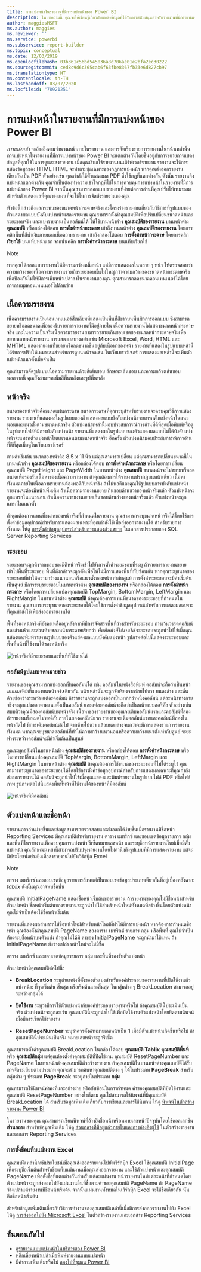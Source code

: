 ```yaml
---
title: การแบ่งหน้าในรายงานที่มีการแบ่งหน้าของ Power BI
description: ในบทความนี้ คุณจะได้เรียนรู้เกี่ยวกับแหล่งข้อมูลที่ได้รับการสนับสนุนสำหรับรายงานที่มีการแบ่งหน้าในบริการของ Power BI และวิธีการเชื่อมต่อกับแหล่งข้อมูล Azure SQL Database
author: maggiesMSFT
ms.author: maggies
ms.reviewer: ''
ms.service: powerbi
ms.subservice: report-builder
ms.topic: conceptual
ms.date: 12/03/2019
ms.openlocfilehash: 03b361c56bd545036a8d706ae01e2bfa2ec30222
ms.sourcegitcommit: ced8c9d6c365cab6f63fbe8367fb33e6d827cb97
ms.translationtype: HT
ms.contentlocale: th-TH
ms.lasthandoff: 03/07/2020
ms.locfileid: "78921251"
---
```

# <a name="pagination-in-power-bi-paginated-reports"></a>การแบ่งหน้าในรายงานที่มีการแบ่งหน้าของ Power BI

 *การแบ่งหน้า* จะอ้างอิงตามจำนวนหน้าภายในรายงาน และการจัดเรียงรายการรายงานในหน้าเหล่านั้น การแบ่งหน้าในรายงานที่มีการแบ่งหน้าของ Power BI จะแตกต่างกันโดยขึ้นอยู่กับการขยายการแสดงข้อมูลที่คุณใช้ในการดูและส่งรายงาน เมื่อคุณเรียกใช้รายงานบนเซิร์ฟเวอร์รายงาน รายงานจะใช้การแสดงข้อมูลของ HTML HTML จะทำตามชุดเฉพาะของกฎการแบ่งหน้า หากคุณส่งออกรายงานเดียวกันเป็น PDF ตัวอย่างเช่น คุณกำลังใช้ตัวแสดงผล PDF ซึ่งใช้กฎที่แตกต่างกัน ดังนั้น รายงานจึงแบ่งหน้าแตกต่างกัน คุณจำเป็นต้องทำความเข้าใจกฎที่ใช้ในการควบคุมการแบ่งหน้าในรายงานที่มีการแบ่งหน้าของ Power BI จากนั้นคุณสามารถออกแบบรายงานที่ง่ายต่อการอ่านที่คุณปรับให้เหมาะสมสำหรับตัวแสดงผลที่คุณวางแผนที่จะใช้ในการจัดส่งรายงานของคุณ  
  
 หัวข้อนี้กล่าวถึงผลกระทบของขนาดหน้ากระดาษจริงและโครงร่างรายงานเกี่ยวกับวิธีการที่รูปแบบของตัวแสดงผลแบบบังคับแบ่งหน้าแสดงรายงาน คุณสามารถตั้งค่าคุณสมบัติเพื่อปรับเปลี่ยนขนาดหน้าและระยะขอบจริง และแบ่งรายงานเป็นคอลัมน์ได้ ให้ใช้บานหน้าต่าง **คุณสมบัติของรายงาน** บานหน้าต่าง **คุณสมบัติ** หรือกล่องโต้ตอบ **การตั้งค่าหน้ากระดาษ** เข้าถึงบานหน้าต่าง **คุณสมบัติของรายงาน** โดยการคลิกพื้นที่สีน้ำเงินภายนอกเนื้อความรายงาน เข้าถึงกล่องโต้ตอบ **การตั้งค่าหน้ากระดาษ** โดยการคลิก **เรียกใช้** บนแท็บหน้าแรก จากนั้นคลิก **การตั้งค่าหน้ากระดาษ** บนแท็บเรียกใช้  
  
> [!NOTE]  
>  หากคุณได้ออกแบบรายงานให้มีความกว้างหนึ่งหน้า แต่มีการแสดงผลในหลาย ๆ หน้า ให้ตรวจสอบว่าความกว้างของเนื้อความรายงานรวมถึงระยะขอบนั้นไม่ใหญ่กว่าความกว้างของขนาดหน้ากระดาษจริง เพื่อป้องกันไม่ให้มีการเพิ่มหน้าเปล่าลงในรายงานของคุณ คุณสามารถลดขนาดคอนเทนเนอร์ได้โดยการลากมุมคอนเทนเนอร์ไปด้านซ้าย  

## <a name="the-report-body"></a>เนื้อความรายงาน  
 เนื้อความรายงานเป็นคอนเทนเนอร์สี่เหลี่ยมที่แสดงเป็นพื้นที่สีขาวบนพื้นผิวการออกแบบ ซึ่งสามารถขยายหรือลดขนาดเพื่อรองรับรายการรายงานที่มีอยู่ภายใน เนื้อความรายงานไม่แสดงขนาดหน้ากระดาษจริง และในความเป็นจริงเนื้อความรายงานสามารถขยายเกินขอบเขตของขนาดหน้ากระดาษจริงเพื่อขยายหลายหน้ารายงาน การแสดงผลบางอย่างเช่น Microsoft Excel, Word, HTML และ MHTML แสดงรายงานที่ขยายหรือลดขนาดขึ้นอยู่กับเนื้อหาของหน้า รายงานที่แสดงในรูปแบบเหล่านี้ได้รับการปรับให้เหมาะสมสำหรับการดูบนหน้าจอเช่น ในเว็บเบราว์เซอร์ การแสดงผลเหล่านี้จะเพิ่มตัวแบ่งหน้าแนวตั้งเมื่อจำเป็น  
  
 คุณสามารถจัดรูปแบบเนื้อความรายงานด้วยสีเส้นขอบ ลักษณะเส้นขอบ และความกว้างเส้นขอบ นอกจากนี้ คุณยังสามารถเพิ่มสีพื้นหลังและรูปพื้นหลัง  
  
## <a name="the-physical-page"></a>หน้าจริง  
 ขนาดของหน้าจริงคือขนาดแผ่นกระดาษ ขนาดกระดาษที่คุณระบุสำหรับรายงานจะควบคุมวิธีการแสดงรายงาน รายงานที่แสดงผลในรูปแบบของตัวแสดงผลแบบบังคับแบ่งหน้าจะแทรกตัวแบ่งหน้าในแนวนอนและแนวตั้งตามขนาดหน้าจริง ตัวแบ่งหน้าเหล่านี้มอบประสบการณ์การอ่านที่ดีที่สุดเมื่อพิมพ์หรือดูในรูปแบบไฟล์ที่มีการบังคับแบ่งหน้า รายงานที่แสดงผลในรูปแบบของตัวแสดงผลแบบไม่ได้บังคับแบ่งหน้าจะแทรกตัวแบ่งหน้าในแนวนอนตามขนาดหน้าจริง อีกครั้ง ตัวแบ่งหน้ามอบประสบการณ์การอ่านที่ดีที่สุดเมื่อดูในเว็บเบราว์เซอร์  
  
 ตามค่าเริ่มต้น ขนาดของหน้าคือ 8.5 x 11 นิ้ว แต่คุณสามารถเปลี่ยน แต่คุณสามารถเปลี่ยนขนาดนี้ในบานหน้าต่าง **คุณสมบัติของรายงาน** หรือกล่องโต้ตอบ **การตั้งค่าหน้ากระดาษ** หรือโดยการเปลี่ยนคุณสมบัติ PageHeight และ PageWidth ในบานหน้าต่าง **คุณสมบัติ** ขนาดหน้าจะไม่ขยายหรือลดขนาดเพื่อรองรับเนื้อหาของเนื้อความรายงาน ถ้าคุณต้องการให้รายงานปรากฏบนหน้าเดียว เนื้อหาทั้งหมดภายในเนื้อความรายงานต้องพอดีกับหน้าจริง ถ้าไม่พอดีและคุณใช้รูปแบบการบังคับแบ่งหน้า รายงานจะต้องมีหน้าเพิ่มเติม ถ้าเนื้อความรายงานขยายเกินขอบด้านขวาของหน้าจริงแล้ว ตัวแบ่งหน้าจะถูกแทรกในแนวนอน ถ้าเนื้อความรายงานขยายเกินขอบด้านล่างของหน้าจริงแล้ว ตัวแบ่งหน้าจะถูกแทรกในแนวตั้ง  
  
 ถ้าคุณต้องการแทนที่ขนาดของหน้าจริงที่กำหนดในรายงาน คุณสามารถระบุขนาดหน้าจริงได้โดยใช้การตั้งค่าข้อมูลอุปกรณ์สำหรับการแสดงผลเฉพาะที่คุณกำลังใช้เพื่อส่งออกรายงานได้ สำหรับรายการทั้งหมด ให้ดู [การตั้งค่าข้อมูลอุปกรณ์สำหรับการแสดงส่วนขยาย](https://docs.microsoft.com/sql/reporting-services/device-information-settings-for-rendering-extensions-reporting-services?view=sql-server-2017) ในเอกสารประกอบของ SQL Server Reporting Services  
  
### <a name="margins"></a>ระยะขอบ

 ระยะขอบจะถูกดึงจากขอบของมิติหน้าจริงเข้าไปยังการตั้งค่าระยะขอบที่ระบุ ถ้ารายการรายงานขยายเข้าไปพื้นที่ระยะขอบ พื้นที่ดังกล่าวจะถูกตัดเพื่อให้ไม่มีการแสดงพื้นที่ทับซ้อนกัน หากคุณระบุขนาดของระยะขอบที่ทำให้ความกว้างแนวนอนหรือแนวตั้งของหน้าเท่ากับศูนย์ การตั้งค่าระยะขอบจะมีค่าเริ่มต้นเป็นศูนย์ มีการระบุระยะขอบในบานหน้าต่าง **คุณสมบัติของรายงาน** หรือกล่องโต้ตอบ **การตั้งค่าหน้ากระดาษ** หรือโดยการเปลี่ยนแปลงคุณสมบัติ TopMargin, BottomMargin, LeftMargin และ RightMargin ในบานหน้าต่าง **คุณสมบัติ** ถ้าคุณต้องการแทนที่ขนาดของระยะขอบที่กำหนดในรายงาน คุณสามารถระบุขนาดของระยะขอบได้โดยใช้การตั้งค่าข้อมูลอุปกรณ์สำหรับการแสดงผลเฉพาะที่คุณกำลังใช้เพื่อส่งออกรายงานได้  
  
 พื้นที่ของหน้าจริงที่ยังคงเหลืออยู่หลังจากที่มีการจัดสรรพื้นที่ว่างสำหรับระยะขอบ การเว้นวรรคคอลัมน์ และส่วนหัวและส่วนท้ายของหน้ากระดาษเรียกว่า *พื้นที่หน้าที่ใช้งานได้* ระยะขอบจะถูกนำไปใช้เมื่อคุณแสดงและพิมพ์รายงานรูปแบบของตัวแสดงผลแบบบังคับแบ่งหน้า รูปภาพต่อไปนี้แสดงระยะขอบและพื้นที่หน้าที่ใช้งานได้ของหน้าจริง  
  
![หน้าจริงที่มีระยะขอบและพื้นที่ที่ใช้งานได้](media/paginated-reports-pagination/power-bi-paginated-rs-page-margins.png) 
  
### <a name="newsletter-style-columns"></a>คอลัมน์รูปแบบจดหมายข่าว  

 รายงานของคุณสามารถแบ่งออกเป็นคอลัมน์ได้ เช่น คอลัมน์ในหนังสือพิมพ์ คอลัมน์จะถือว่าเป็นหน้า *แบบลอจิคัล*ที่แสดงบนหน้า*จริง*เดียวกัน หน้าเหล่านั้นจะถูกจัดเรียงจากซ้ายไปขวา บนลงล่าง และคั่นด้วยช่องว่างระหว่างแต่ละคอลัมน์ ถ้ารายงานจะถูกแบ่งออกเป็นมากกว่าหนึ่งคอลัมน์ แต่ละหน้าทางกายจริงจะถูกแบ่งออกตามแนวตั้งเป็นคอลัมน์ และแต่ละคอลัมน์จะถือว่าเป็นหน้าแบบลอจิคัล ตัวอย่างเช่น สมมติว่าคุณมีสองคอลัมน์บนหน้าจริง เนื้อหาของรายงานของคุณจะเติมคอลัมน์แรกและคอลัมน์ที่สอง ถ้ารายงานทั้งหมดไม่พอดีกับภายในสองคอลัมน์แรก รายงานจะเติมคอลัมน์แรกและคอลัมน์ที่สองในหน้าถัดไป มีการเติมคอลัมน์ต่อไป จากซ้ายไปขวา แล้วบนลงล่างจนกว่าจะมีการแสดงรายการรายงานทั้งหมด หากคุณระบุขนาดคอลัมน์ที่ทำให้ความกว้างแนวนอนหรือความกว้างแนวตั้งเท่ากับศูนย์ ระยะห่างระหว่างคอลัมน์จะมีค่าเริ่มต้นเป็นศูนย์  
  
 คุณระบุคอลัมน์ในบานหน้าต่าง **คุณสมบัติของรายงาน** หรือกล่องโต้ตอบ **การตั้งค่าหน้ากระดาษ** หรือโดยการเปลี่ยนแปลงคุณสมบัติ TopMargin, BottomMargin, LeftMargin และ RightMargin ในบานหน้าต่าง **คุณสมบัติ** ถ้าคุณต้องการใช้่ขนาดของระยะขอบที่ไม่ได้ระบุไว้ คุณสามารถระบุขนาดของระยะขอบได้โดยใช้การตั้งค่าข้อมูลอุปกรณ์สำหรับการแสดงผลเฉพาะที่คุณกำลังส่งออกรายงานได้ คอลัมน์จะถูกนำไปใช้เมื่อคุณแสดงและพิมพ์รายงานในรูปแบบไฟล์ PDF หรือไฟล์ภาพ รูปภาพต่อไปนี้แสดงพื้นที่หน้าที่ใช้งานได้ของหน้าที่มีคอลัมน์  
  
![หน้าจริงที่มีคอลัมน์](media/paginated-reports-pagination/power-bi-paginated-rs-page-columns.png)
  
## <a name="page-breaks-and-page-names"></a>ตัวแบ่งหน้าและชื่อหน้า

 รายงานอาจอ่านง่ายขึ้นและข้อมูลสามารถตรวจสอบและส่งออกได้ง่ายขึ้นเมื่อรายงานมีชื่อหน้า Reporting Services มีคุณสมบัติสำหรับรายงาน ตาราง เมทริกซ์ และขอบเขตข้อมูลรายการ กลุ่ม และพื้นที่ในรายงานเพื่อควบคุมการแบ่งหน้า รีเซ็ตหมายเลขหน้า และระบุชื่อหน้ารายงานใหม่เมื่อมีตัวแบ่งหน้า คุณลักษณะเหล่านี้สามารถปรับปรุงรายงานโดยไม่คำนึงถึงรูปแบบที่มีการแสดงรายงาน แต่จะมีประโยชน์อย่างยิ่งเมื่อส่งรายงานไปยังเวิร์กบุ๊ก Excel

> [!NOTE]
> ตาราง เมทริกซ ์และขอบเขตข้อมูลรายการล้วนแต่เป็นขอบเขตข้อมูลประเภทเดียวกันที่อยู่เบื้องหลังฉาก: *tablix* ดังนั้นคุณอาจพบชื่อนั้น 

 คุณสมบัติ InitialPageName แสดงชื่อหน้าเริ่มต้นของรายงาน ถ้ารายงานของคุณไม่มีชื่อหน้าสำหรับตัวแบ่งหน้า ชื่อหน้าเริ่มต้นของรายงานจะถูกนำไปใช้สำหรับหน้าใหม่ทั้งหมดที่สร้างขึ้นโดยตัวแบ่งหน้า คุณไม่จำเป็นต้องใช้ชื่อหน้าเริ่มต้น  
  
 รายงานที่แสดงผลสามารถใส่ชื่อหน้าใหม่สำหรับหน้าใหม่ที่ทำให้มีการแบ่งหน้า หากต้องการกำหนดชื่อหน้า คุณต้องตั้งค่าคุณสมบัติ PageName ของตาราง เมทริกซ์ รายการ กลุ่ม หรือพื้นที่ คุณไม่จำเป็นต้องระบุชื่อหน้าบนตัวแบ่ง ถ้าคุณไม่ได้มี ค่าของ InitialPageName จะถูกนำมาใช้แทน ถ้า InitialPageName ยังว่างเปล่า หน้าใหม่จะไม่มีชื่อ  
  
 ตาราง เมทริกซ์ และขอบเขตข้อมูลรายการ กลุ่ม และพื้นที่รองรับตัวแบ่งหน้า  
  
 ตัวแบ่งหน้ามีคุณสมบัติต่อไปนี้:  
  
- **BreakLocation** ระบุตำแหน่งที่ตั้งของตัวแบ่งสำหรับองค์ประกอบของรายงานที่เปิดใช้งานตัวแบ่งหน้า: ที่จุดเริ่มต้น สิ้นสุด หรือเริ่มต้นและสิ้นสุด ในกลุ่มต่าง ๆ BreakLocation สามารถอยู่ระหว่างกลุ่มได้  
  
- **ปิดใช้งาน**  ระบุว่ามีการใช้ตัวแบ่งหน้ากับองค์ประกอบรายงานหรือไม่ ถ้าคุณสมบัตินี้ประเมินเป็นจริง ตัวแบ่งหน้าจะถูกละเว้น คุณสมบัตินี้จะถูกนำไปใช้เพื่อปิดใช้งานตัวแบ่งหน้าโดยยึดตามนิพจน์เมื่อมีการเรียกใช้รายงาน  
  
- **ResetPageNumber** ระบุว่าควรตั้งค่าหมายเลขหน้าเป็น 1 เมื่อมีตัวแบ่งหน้าเกิดขึ้นหรือไม่ ถ้าคุณสมบัตินี้ประเมินเป็นจริง หมายเลขหน้าจะถูกรีเซ็ต  
  
 คุณสามารถตั้งค่าคุณสมบัติ BreakLocation ในกล่องโต้ตอบ **คุณสมบัติ Tablix** **คุณสมบัติพื้นที่** หรือ **คุณสมบัติกลุ่ม** แต่คุณต้องตั้งค่าคุณสมบัติที่ปิดใช้งาน คุณสมบัติ ResetPageNumber และ PageName ในบานหน้าต่างคุณสมบัติตัวสร้างรายงาน ถ้าคุณสมบัติในบานหน้าต่างคุณสมบัติได้รับการจัดระเบียบตามประเภท คุณจะสามารถค้นหาคุณสมบัติต่าง ๆ ได้ในประเภท **PageBreak** สำหรับกลุ่มต่าง ๆ ประเภท **PageBreak** จะอยู่ภายในประเภท **กลุ่ม**  
  
 คุณสามารถใช้นิพจน์ค่าคงที่และอย่างง่าย หรือซับซ้อนในการกำหนด ค่าของคุณสมบัติที่ปิดใช้งานและคุณสมบัติ ResetPageNumber อย่างไรก็ตาม คุณไม่สามารถใช้นิพจน์ที่มีคุณสมบัติ BreakLocation ได้ สำหรับข้อมูลเพิ่มเติมเกี่ยวกับการเขียนและการใช้นิพจน์ ให้ดู [นิพจน์ในตัวสร้างรายงาน Power BI](report-builder-expressions.md)  
  
 ในรายงานของคุณ คุณสามารถเขียนนิพจน์ที่อ้างอิงชื่อหน้าหรือหมายเลขหน้าปัจจุบันโดยใช้คอลเลกชัน **ส่วนกลาง** สำหรับข้อมูลเพิ่มเติม ให้ดู [ส่วนกลางที่มีอยู่แล้วภายในและการอ้างอิงผู้ใช้](https://docs.microsoft.com/sql/reporting-services/report-design/built-in-collections-built-in-globals-and-users-references-report-builder?view=sql-server-2017) ในตัวสร้างรายงานและเอกสาร Reporting Services
  
### <a name="naming-excel-worksheet-tabs"></a>การตั้งชื่อแท็บแผ่นงาน Excel

 คุณสมบัติเหล่านี้จะมีประโยชน์เมื่อคุณส่งออกรายงานไปยังเวิร์กบุ๊ก Excel ใช้คุณสมบัติ InitialPage เพื่อระบุชื่อเริ่มต้นสำหรับชื่อแท็บแผ่นงานเมื่อคุณส่งออกรายงาน และใช้ตัวแบ่งหน้าและคุณสมบัติ PageName เพื่อตั้งชื่อที่แตกต่างกันสำหรับแต่ละแผ่นงาน หน้ารายงานใหม่แต่ละหน้าที่กำหนดโดยตัวแบ่งหน้าจะถูกส่งออกไปยังแผ่นงานอื่นที่ชื่อตามค่าของคุณสมบัติ PageName ถ้า PageName ว่างเปล่าแต่รายงานมีชื่อหน้าเริ่มต้น จากนั้นแผ่นงานทั้งหมดในเวิร์กบุ๊ก Excel จะใช้ชื่อเดียวกัน นั่นคือชื่อหน้าเริ่มต้น  
  
 สำหรับข้อมูลเพิ่มเติมเกี่ยวกับวิธีการทำงานของคุณสมบัติเหล่านี้เมื่อมีการส่งออกรายงานไปยัง Excel ให้ดู [การส่งออกไปยัง Microsoft Excel](https://docs.microsoft.com/sql/reporting-services/report-builder/exporting-to-microsoft-excel-report-builder-and-ssrs) ในตัวสร้างรายงานและเอกสาร Reporting Services  
  
## <a name="next-steps"></a>ขั้นตอนถัดไป

- [ดูรายงานแบบแบ่งหน้าในบริการของ Power BI](../consumer/paginated-reports-view-power-bi-service.md)
- [หลีกเลี่ยงหน้าเปล่าเมื่อพิมพ์รายงานแบบแบ่งหน้า](../guidance/report-paginated-blank-page.md)
- มีคำถามเพิ่มเติมหรือไม่ [ลองไปที่ชุมชน Power BI](https://community.powerbi.com/)
